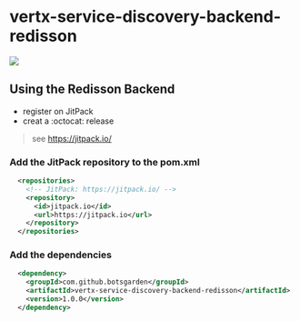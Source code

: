 # vertx-service-discovery-backend-redisson


[![](https://jitpack.io/v/botsgarden/vertx-service-discovery-backend-redisson.svg)](https://jitpack.io/#botsgarden/vertx-service-discovery-backend-redisson)


## Using the Redisson Backend

- register on JitPack
- creat a :octocat: release

> see https://jitpack.io/

### Add the JitPack repository to the pom.xml

```xml
  <repositories>
    <!-- JitPack: https://jitpack.io/ -->
    <repository>
      <id>jitpack.io</id>
      <url>https://jitpack.io</url>
    </repository>
  </repositories>

```

### Add the dependencies

```xml
  <dependency>
    <groupId>com.github.botsgarden</groupId>
    <artifactId>vertx-service-discovery-backend-redisson</artifactId>
    <version>1.0.0</version>
  </dependency>
```